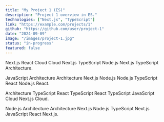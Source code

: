 ```yaml
---
title: "My Project 1 (ES)"
description: "Project 1 overview in ES."
technologies: ["Next.js", "TypeScript"]
link: "https://example.com/projects/1"
github: "https://github.com/user/project-1"
date: "2024-09-09"
image: "/images/project-1.jpg"
status: "in-progress"
featured: false
---
```


Next.js React Cloud Cloud Next.js TypeScript Node.js Next.js TypeScript Architecture.

JavaScript Architecture Architecture Next.js Node.js Node.js TypeScript React Node.js React.

Architecture TypeScript React TypeScript React TypeScript JavaScript Cloud Next.js Cloud.

Node.js Architecture Architecture Next.js Node.js TypeScript Next.js JavaScript React Next.js.
